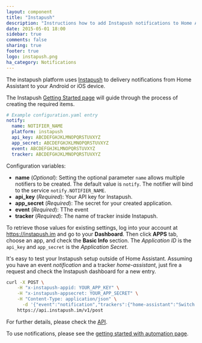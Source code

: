 ```yaml
---
layout: component
title: "Instapush"
description: "Instructions how to add Instapush notifications to Home Assistant."
date: 2015-05-01 18:00
sidebar: true
comments: false
sharing: true
footer: true
logo: instapush.png
ha_category: Notifications
---
```



The instapush platform uses [Instapush](https://instapush.im) to delivery notifications from Home Assistant to your Android or iOS device.

The Instapush [Getting Started page](https://instapush.im/home/start/) will guide through the process of creating the required items.

```yaml
# Example configuration.yaml entry
notify:
  name: NOTIFIER_NAME
  platform: instapush
  api_key: ABCDEFGHJKLMNOPQRSTUVXYZ
  app_secret: ABCDEFGHJKLMNOPQRSTUVXYZ
  event: ABCDEFGHJKLMNOPQRSTUVXYZ
  tracker: ABCDEFGHJKLMNOPQRSTUVXYZ
```

Configuration variables:

- **name** (*Optional*): Setting the optional parameter `name` allows multiple notifiers to be created. The default value is `notify`. The notifier will bind to the service `notify.NOTIFIER_NAME`.
- **api_key** (*Required*): Your API key for Instapush.
- **app_secret** (*Required*): The secret for your created application.
- **event** (*Required*): TThe event
- **tracker** (*Required*): The name of tracker inside Instapush.

To retrieve those values for existing settings, log into your account at https://instapush.im and go to your **Dashboard**. Then click **APPS** tab, choose an app, and check the **Basic Info** section. The *Application ID* is the ``api_key`` and ``app_secret`` is the *Application Secret*.

It's easy to test your Instapush setup outside of Home Assistant. Assuming you have an event *notification* and a tracker *home-assistant*, just fire a request and check the Instapush dashboard for a new entry.

```bash
curl -X POST \
    -H "x-instapush-appid: YOUR_APP_KEY" \
    -H "x-instapush-appsecret: YOUR_APP_SECRET" \
    -H "Content-Type: application/json" \
      -d '{"event":"notification","trackers":{"home-assistant":"Switch 1"}}' \
    https://api.instapush.im/v1/post
```
For further details, please check the [API](https://instapush.im/developer/rest).

To use notifications, please see the [getting started with automation page]({{site_root}}/components/automation/).
